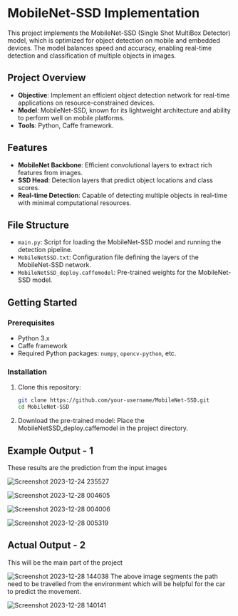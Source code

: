 # MobileNet-SSD Implementation

This project implements the MobileNet-SSD (Single Shot MultiBox Detector) model, which is optimized for object detection on mobile and embedded devices. The model balances speed and accuracy, enabling real-time detection and classification of multiple objects in images.

## Project Overview

- **Objective**: Implement an efficient object detection network for real-time applications on resource-constrained devices.
- **Model**: MobileNet-SSD, known for its lightweight architecture and ability to perform well on mobile platforms.
- **Tools**: Python, Caffe framework.
## Features

- **MobileNet Backbone**: Efficient convolutional layers to extract rich features from images.
- **SSD Head**: Detection layers that predict object locations and class scores.
- **Real-time Detection**: Capable of detecting multiple objects in real-time with minimal computational resources.


## File Structure

- `main.py`: Script for loading the MobileNet-SSD model and running the detection pipeline.
- `MobileNetSSD.txt`: Configuration file defining the layers of the MobileNet-SSD network.
- `MobileNetSSD_deploy.caffemodel`: Pre-trained weights for the MobileNet-SSD model.


## Getting Started

### Prerequisites

- Python 3.x
- Caffe framework
- Required Python packages: `numpy`, `opencv-python`, etc.

### Installation

1. Clone this repository:
   ```bash
   git clone https://github.com/your-username/MobileNet-SSD.git
   cd MobileNet-SSD

2. Download the pre-trained model:
Place the MobileNetSSD_deploy.caffemodel in the project directory.


## Example Output - 1
These results are the prediction from the input images

![Screenshot 2023-12-24 235527](https://github.com/user-attachments/assets/472a5046-0a64-47f2-80a3-f4b1944bafc2)


![Screenshot 2023-12-28 004605](https://github.com/user-attachments/assets/b58f012e-ff42-43d4-9cdc-f4003405199c)

![Screenshot 2023-12-28 004006](https://github.com/user-attachments/assets/8a29ba88-8c3a-4591-bd86-928617870f2f)

![Screenshot 2023-12-28 005319](https://github.com/user-attachments/assets/1d977256-b7c4-47bb-b5ec-70a66d5ee533)

## Actual Output - 2

This will be the main part of the project 

![Screenshot 2023-12-28 144038](https://github.com/user-attachments/assets/5179636d-23b4-4f3d-85b1-2e4f0c769cd2)
The above image segments the path need to be travelled from the environment which will be helpful for the car to predict the movement.

![Screenshot 2023-12-28 140141](https://github.com/user-attachments/assets/cc107ec2-cbce-460c-b0c5-14ebdd600ae6)

```

